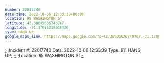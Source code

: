 ```yaml
---
number: 22017740
date_time: 2022-10-06T12:33:39+00:00
location: 95 WASHINGTON ST
latitude: 42.38605636748767
longitude: -71.17085218018426
type: HANG UP
google_maps_link: https://maps.google.com/?q=42.38605636748767,-71.17085218018426
---
```


;;;Incident #: 22017740  Date: 2022-10-06 12:33:39   Type: 911 HANG UP;;;;;;Location: 95 WASHINGTON ST;;;

